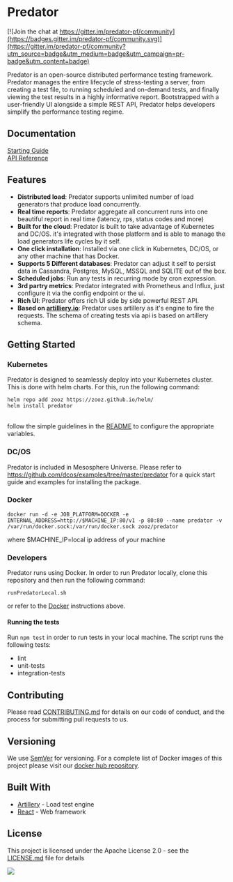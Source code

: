 # Predator

[![Join the chat at https://gitter.im/predator-pf/community](https://badges.gitter.im/predator-pf/community.svg)](https://gitter.im/predator-pf/community?utm_source=badge&utm_medium=badge&utm_campaign=pr-badge&utm_content=badge)

Predator is an open-source distributed performance testing framework. Predator manages the entire lifecycle of stress-testing a server, 
from creating a test file, to running scheduled and on-demand tests, and finally viewing the test results in a highly informative report. 
Bootstrapped with a user-friendly UI alongside a simple REST API, Predator helps developers simplify the performance testing regime.

## Documentation

[Starting Guide](https://zooz.github.io/predator/)
<br>
[API Reference](https://zooz.github.io/predator/#indexapiref.html)

## Features
- **Distributed load**:  Predator supports unlimited number of load generators that produce load concurrently.
- **Real time reports**: Predator aggregate all concurrent runs into one beautiful report in real time (latency, rps, status codes and more)
- **Built for the cloud**:  Predator is built to take advantage of Kubernetes and DC/OS. it's integrated with those platform and is able to manage the load generators life cycles by it self.
- **One click installation**:  Installed via one click in Kubernetes, DC/OS, or any other machine that has Docker.
- **Supports 5 Different databases**: Predator can adjust it self to persist data in Cassandra, Postgres, MySQL, MSSQL and SQLITE out of the box.
- **Scheduled jobs**: Run any tests in recurring mode by cron expression.
- **3rd partry metrics**:  Predator integrated with Prometheus and Influx, just configure it via the config endpoint or the ui.
- **Rich UI**: Predator offers rich UI side by side powerful REST API.
- **Based on [artilliery.io](https://github.com/artilleryio/artillery)**: Predator uses artillery as it's engine to fire the requests. The schema of creating tests via api is based on artillery schema.


## Getting Started

### Kubernetes
Predator is designed to seamlessly deploy into your Kubernetes cluster. This is done with helm charts. For this, run the following command:

`helm repo add zooz https://zooz.github.io/helm/`
<br>
`helm install predator`

<br>follow the simple guidelines in the [README](https://github.com/Zooz/helm/blob/master/predator/README.md) to configure the appropriate variables.

### DC/OS
Predator is included in Mesosphere Universe. Please refer to https://github.com/dcos/examples/tree/master/predator for a quick start guide and examples for installing the package.

### Docker
`docker run -d -e JOB_PLATFORM=DOCKER -e INTERNAL_ADDRESS=http://$MACHINE_IP:80/v1 -p 80:80 --name predator -v /var/run/docker.sock:/var/run/docker.sock zooz/predator`

where $MACHINE_IP=local ip address of your machine

### Developers
Predator runs using Docker. In order to run Predator locally, clone this repository and then run the following command:

`runPredatorLocal.sh`

or refer to the [Docker](#docker) instructions above.

#### Running the tests

Run `npm test` in order to run tests in your local machine. The script runs the following tests:
* lint
* unit-tests
* integration-tests

## Contributing

Please read [CONTRIBUTING.md](https://github.com/Zooz/predator/blob/master/CONTRIBUTING.md) for details on our code of conduct, and the process for submitting pull requests to us.

## Versioning

We use [SemVer](http://semver.org/) for versioning. For a complete list of Docker images of this project please visit our [docker hub repository](https://hub.docker.com/r/zooz/predator/tags).

## Built With

* [Artillery](https://github.com/artilleryio/artillery) - Load test engine
* [React](https://github.com/facebook/react) - Web framework

## License

This project is licensed under the Apache License 2.0 - see the [LICENSE.md](LICENSE.md) file for details

![](https://i.ibb.co/Gk7Dyxr/9c8b2df98bd1dc4cb8acc1472e74e00e-predatorlogo.png)
